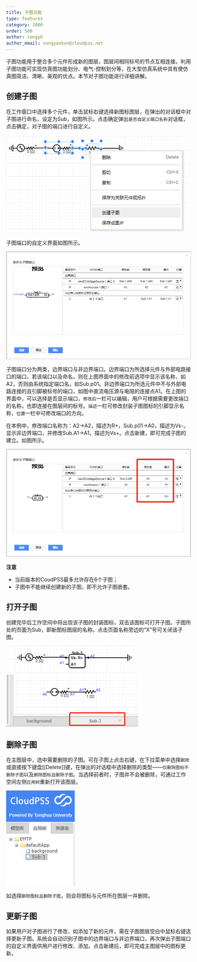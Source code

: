 ```yaml
---
title: 子图功能
type: features
category: 1000
order: 500
author: songyk
author_email: songyankan@cloudpss.net
---
```


子图功能用于整合多个元件形成新的图层，图层间相同标号的节点互相连接。利用子图功能可实现仿真图功能划分、电气-控制划分等，在大型仿真系统中具有使仿真图简洁、清晰、美观的优点。本节对子图功能进行详细讲解。

## 创建子图

在工作窗口中选择多个元件，单击鼠标右键选择新图标图层，在弹出的对话框中对子图进行命名，设定为Sub，如图所示。点击确定弹出`是否自定义端口名称`对话框，点击确定，对子图的端口进行自定义。

![端口定义](SubGraph/Z1.png)

子图端口的自定义界面如图所示。

![定义界面](SubGraph/Z2.png)

子图端口分为两类，边界端口与非边界端口。边界端口为所选择元件与外部电路接口的端口，若该端口以及命名，则在上图界面中的修改前选项中显示该名称，如A2，否则由系统指定端口名，如Sub.p01。非边界端口为所选元件中不与外部电路连接的且引脚被标号的端口，如图中直流电压源与电阻的连接点A1。在上图的界面中，可以选择是否显示端口，`修改后`一栏可以编辑，用户可根据需要更改端口的名称，也即连接在图层间的标号。`描述`一栏可修改封装子图图标的引脚显示名称，`位置`一栏中可修改端口的方向。

在本例中，修改端口名称为：A2->A2，描述为R+，Sub.p01->A0，描述为Vs-。显示非边界端口，并修改Sub.A1->A1，描述为Vs+。点击新建，即可完成子图的建立。如图所示。

![定义界面1](SubGraph/Z3.png)

**注意**
+ 当前版本的CoudPSS最多允许存在6个子图；
+ 子图中不能继续创建新的子图，即不允许子图嵌套。

## 打开子图

创建完毕后工作空间中将出现该子图的封装图标，双击该图标可打开子图。子图所处的页面为Sub，即新图标图层的名称。点击页面名称旁边的“X”号可关闭该子图。

![打开子图](SubGraph/Z4.png)
![打开子图](SubGraph/Z5.png)

## 删除子图

在主图层中，选中需要删除的子图。可在子图上点击右键，在下拉菜单中选择`删除`或直接按下键盘[[Delete]]键，在弹出的对话框中选择删除的类型——`仅删除图标不删除子图`以及`删除图标且删除子图`。当选择前者时，子图并不会被删除，可通过工作空间左侧`应用树`重新打开该图层。

![删除子图](SubGraph/Z6.png)

如选择`删除图标且删除子图`，则会将图标与元件所在图层一并删除。

## 更新子图

如果用户对子图进行了修改，如添加了新的元件，需在子图图层空白中鼠标右键选择更新子图。系统会自动识别子图中的边界端口与非边界端口，再次弹出子图端口的自定义界面供用户进行修改、添加。点击新建后，即可完成主图层中的图标更新。



